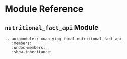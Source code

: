 # Module Reference

## `nutritional_fact_api` Module

```{eval-rst}
.. automodule:: xuan_ying_final.nutritional_fact_api
   :members:
   :undoc-members:
   :show-inheritance: